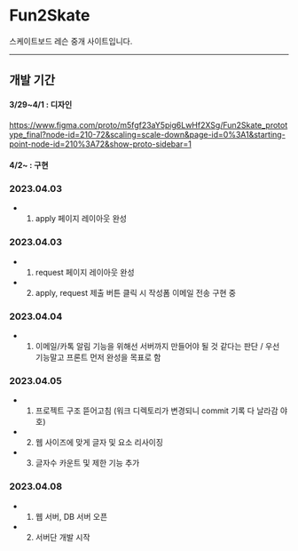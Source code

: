 # Fun2Skate
스케이트보드 레슨 중개 사이트입니다.

---

## 개발 기간
#### 3/29~4/1 : 디자인
https://www.figma.com/proto/m5fgf23aY5pig6LwHf2XSg/Fun2Skate_prototype_final?node-id=210-72&scaling=scale-down&page-id=0%3A1&starting-point-node-id=210%3A72&show-proto-sidebar=1

#### 4/2~ : 구현

### 2023.04.03
- 1. apply 페이지 레이아웃 완성

### 2023.04.03
- 1. request 페이지 레이아웃 완성
- 2. apply, request 제출 버튼 클릭 시 작성폼 이메일 전송 구현 중

### 2023.04.04
- 1. 이메일/카톡 알림 기능을 위해선 서버까지 만들어야 될 것 같다는 판단 / 우선 기능말고 프론트 먼저 완성을 목표로 함

### 2023.04.05
- 1. 프로젝트 구조 뜯어고침 (워크 디렉토리가 변경되니 commit 기록 다 날라감 야호)
- 2. 웹 사이즈에 맞게 글자 및 요소 리사이징
- 3. 글자수 카운트 및 제한 기능 추가

### 2023.04.08
- 1. 웹 서버, DB 서버 오픈
- 2. 서버단 개발 시작